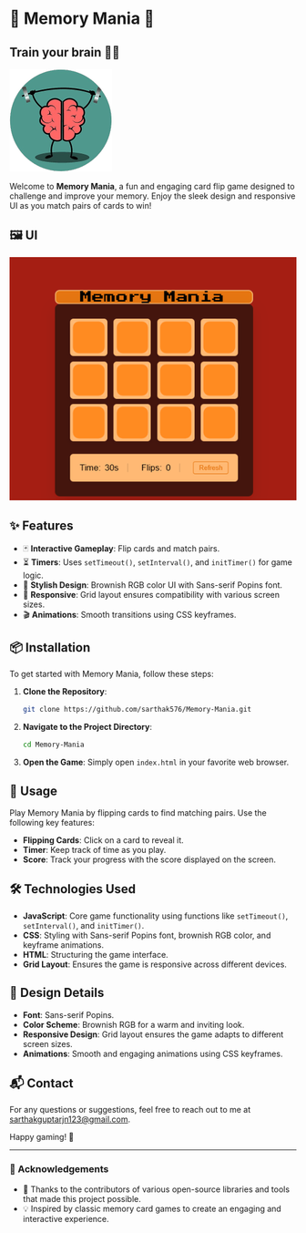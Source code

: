 # 🎉 Memory Mania 🎉
## Train your brain 🧠💪

![Memory Mania Logo](https://github.com/sarthak576/Memory-Mania/blob/main/images/logo-2.png)

Welcome to **Memory Mania**, a fun and engaging card flip game designed to challenge and improve your memory. Enjoy the sleek design and responsive UI as you match pairs of cards to win!

## 🖼️ UI
![Memory Mania Screenshots](https://github.com/sarthak576/Memory-Mania/blob/main/images/image.png)

## ✨ Features

- 🃏 **Interactive Gameplay**: Flip cards and match pairs.
- ⏳ **Timers**: Uses `setTimeout()`, `setInterval()`, and `initTimer()` for game logic.
- 🎨 **Stylish Design**: Brownish RGB color UI with Sans-serif Popins font.
- 📱 **Responsive**: Grid layout ensures compatibility with various screen sizes.
- 🎬 **Animations**: Smooth transitions using CSS keyframes.

## 📦 Installation

To get started with Memory Mania, follow these steps:

1. **Clone the Repository**:
    ```sh
    git clone https://github.com/sarthak576/Memory-Mania.git
    ```
2. **Navigate to the Project Directory**:
    ```sh
    cd Memory-Mania
    ```
3. **Open the Game**:
    Simply open `index.html` in your favorite web browser.

## 🚀 Usage

Play Memory Mania by flipping cards to find matching pairs. Use the following key features:

- **Flipping Cards**: Click on a card to reveal it.
- **Timer**: Keep track of time as you play.
- **Score**: Track your progress with the score displayed on the screen.

## 🛠️ Technologies Used

- **JavaScript**: Core game functionality using functions like `setTimeout()`, `setInterval()`, and `initTimer()`.
- **CSS**: Styling with Sans-serif Popins font, brownish RGB color, and keyframe animations.
- **HTML**: Structuring the game interface.
- **Grid Layout**: Ensures the game is responsive across different devices.

## 🎨 Design Details

- **Font**: Sans-serif Popins.
- **Color Scheme**: Brownish RGB for a warm and inviting look.
- **Responsive Design**: Grid layout ensures the game adapts to different screen sizes.
- **Animations**: Smooth and engaging animations using CSS keyframes.

## 📬 Contact

For any questions or suggestions, feel free to reach out to me at [sarthakguptarjn123@gmail.com](mailto:sarthakguptarjn123@gmail.com).

Happy gaming! 🎉

---

### 🙏 Acknowledgements

- 🎨 Thanks to the contributors of various open-source libraries and tools that made this project possible.
- 💡 Inspired by classic memory card games to create an engaging and interactive experience.


